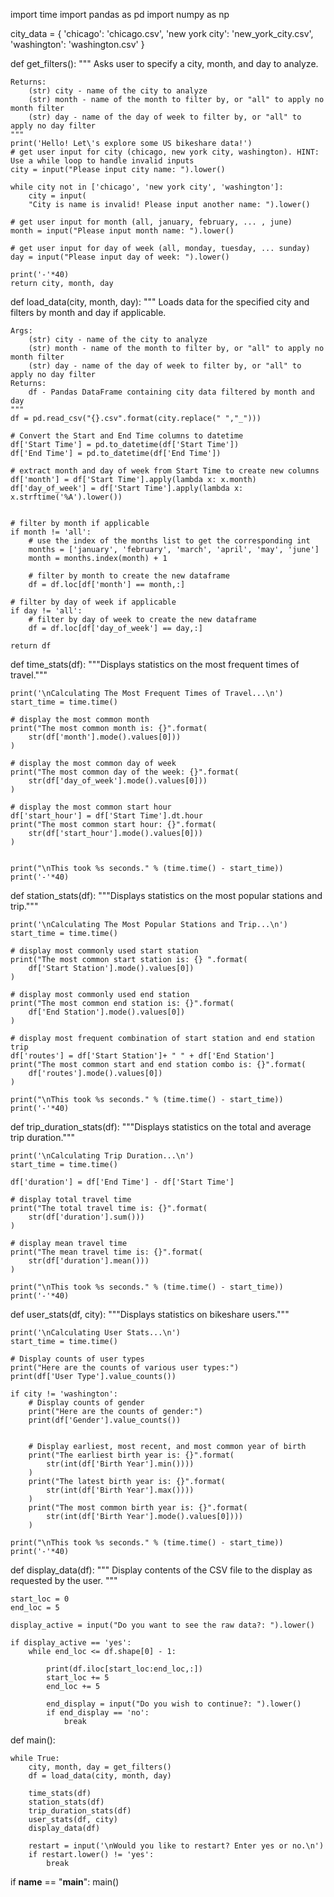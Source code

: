 import time
import pandas as pd
import numpy as np

city_data = { 'chicago': 'chicago.csv',
              'new york city': 'new_york_city.csv',
              'washington': 'washington.csv' }

def get_filters():
    """
    Asks user to specify a city, month, and day to analyze.

    Returns:
        (str) city - name of the city to analyze
        (str) month - name of the month to filter by, or "all" to apply no month filter
        (str) day - name of the day of week to filter by, or "all" to apply no day filter
    """
    print('Hello! Let\'s explore some US bikeshare data!')
    # get user input for city (chicago, new york city, washington). HINT: Use a while loop to handle invalid inputs
    city = input("Please input city name: ").lower()

    while city not in ['chicago', 'new york city', 'washington']:
        city = input(
        "City is name is invalid! Please input another name: ").lower()

    # get user input for month (all, january, february, ... , june)
    month = input("Please input month name: ").lower()

    # get user input for day of week (all, monday, tuesday, ... sunday)
    day = input("Please input day of week: ").lower()

    print('-'*40)
    return city, month, day


def load_data(city, month, day):
    """
    Loads data for the specified city and filters by month and day if applicable.

    Args:
        (str) city - name of the city to analyze
        (str) month - name of the month to filter by, or "all" to apply no month filter
        (str) day - name of the day of week to filter by, or "all" to apply no day filter
    Returns:
        df - Pandas DataFrame containing city data filtered by month and day
    """
    df = pd.read_csv("{}.csv".format(city.replace(" ","_")))

    # Convert the Start and End Time columns to datetime
    df['Start Time'] = pd.to_datetime(df['Start Time'])
    df['End Time'] = pd.to_datetime(df['End Time'])

    # extract month and day of week from Start Time to create new columns
    df['month'] = df['Start Time'].apply(lambda x: x.month)
    df['day_of_week'] = df['Start Time'].apply(lambda x: x.strftime('%A').lower())


    # filter by month if applicable
    if month != 'all':
        # use the index of the months list to get the corresponding int
        months = ['january', 'february', 'march', 'april', 'may', 'june']
        month = months.index(month) + 1

        # filter by month to create the new dataframe
        df = df.loc[df['month'] == month,:]

    # filter by day of week if applicable
    if day != 'all':
        # filter by day of week to create the new dataframe
        df = df.loc[df['day_of_week'] == day,:]

    return df


def time_stats(df):
    """Displays statistics on the most frequent times of travel."""

    print('\nCalculating The Most Frequent Times of Travel...\n')
    start_time = time.time()

    # display the most common month
    print("The most common month is: {}".format(
        str(df['month'].mode().values[0]))
    )

    # display the most common day of week
    print("The most common day of the week: {}".format(
        str(df['day_of_week'].mode().values[0]))
    )

    # display the most common start hour
    df['start_hour'] = df['Start Time'].dt.hour
    print("The most common start hour: {}".format(
        str(df['start_hour'].mode().values[0]))
    )


    print("\nThis took %s seconds." % (time.time() - start_time))
    print('-'*40)


def station_stats(df):
    """Displays statistics on the most popular stations and trip."""

    print('\nCalculating The Most Popular Stations and Trip...\n')
    start_time = time.time()

    # display most commonly used start station
    print("The most common start station is: {} ".format(
        df['Start Station'].mode().values[0])
    )

    # display most commonly used end station
    print("The most common end station is: {}".format(
        df['End Station'].mode().values[0])
    )

    # display most frequent combination of start station and end station trip
    df['routes'] = df['Start Station']+ " " + df['End Station']
    print("The most common start and end station combo is: {}".format(
        df['routes'].mode().values[0])
    )

    print("\nThis took %s seconds." % (time.time() - start_time))
    print('-'*40)


def trip_duration_stats(df):
    """Displays statistics on the total and average trip duration."""

    print('\nCalculating Trip Duration...\n')
    start_time = time.time()

    df['duration'] = df['End Time'] - df['Start Time']

    # display total travel time
    print("The total travel time is: {}".format(
        str(df['duration'].sum()))
    )

    # display mean travel time
    print("The mean travel time is: {}".format(
        str(df['duration'].mean()))
    )

    print("\nThis took %s seconds." % (time.time() - start_time))
    print('-'*40)


def user_stats(df, city):
    """Displays statistics on bikeshare users."""

    print('\nCalculating User Stats...\n')
    start_time = time.time()

    # Display counts of user types
    print("Here are the counts of various user types:")
    print(df['User Type'].value_counts())

    if city != 'washington':
        # Display counts of gender
        print("Here are the counts of gender:")
        print(df['Gender'].value_counts())


        # Display earliest, most recent, and most common year of birth
        print("The earliest birth year is: {}".format(
            str(int(df['Birth Year'].min())))
        )
        print("The latest birth year is: {}".format(
            str(int(df['Birth Year'].max())))
        )
        print("The most common birth year is: {}".format(
            str(int(df['Birth Year'].mode().values[0])))
        )

    print("\nThis took %s seconds." % (time.time() - start_time))
    print('-'*40)


def display_data(df):
    """
    Display contents of the CSV file to the display as requested by
    the user.
    """

    start_loc = 0
    end_loc = 5

    display_active = input("Do you want to see the raw data?: ").lower()

    if display_active == 'yes':
        while end_loc <= df.shape[0] - 1:

            print(df.iloc[start_loc:end_loc,:])
            start_loc += 5
            end_loc += 5

            end_display = input("Do you wish to continue?: ").lower()
            if end_display == 'no':
                break


def main():

    while True:
        city, month, day = get_filters()
        df = load_data(city, month, day)

        time_stats(df)
        station_stats(df)
        trip_duration_stats(df)
        user_stats(df, city)
        display_data(df)

        restart = input('\nWould you like to restart? Enter yes or no.\n')
        if restart.lower() != 'yes':
            break


if __name__ == "__main__":
	main()
